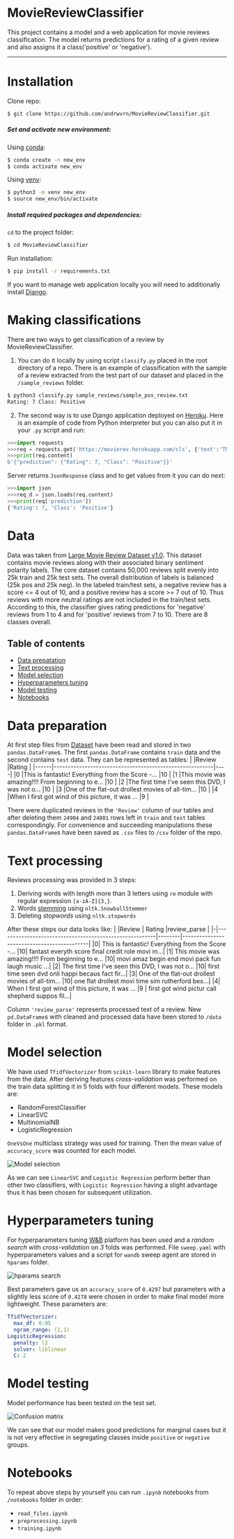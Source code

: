 # MovieReviewClassifier

This project contains a model and a web application for movie reviews classification. The model returns predictions for a rating of a given review and also assigns it a class('positive' or 'negative').

***

# Installation

Clone repo:

```sh
$ git clone https://github.com/andrwvrn/MovieReviewClassifier.git
```

##### Set and activate new environment:

Using [conda](https://docs.conda.io/en/latest/):
```sh
$ conda create -n new_env
$ conda activate new_env
```
Using [venv](https://docs.python.org/3/library/venv.html):
```sh
$ python3 -m venv new_env
$ source new_env/bin/activate
```
##### Install required packages and dependencies:
`cd` to the project folder:
```sh
$ cd MovieReviewClassifier
```
Run installation:
```sh
$ pip install -r requirements.txt
```
If you want to manage web application locally you will need to additionally install [Django](https://docs.djangoproject.com/en/3.0/intro/install/).

# Making classifications
There are two ways to get classification of a review by MovieReviewClassifier. 
1. You can do it locally by using script `classify.py` placed in the root directory of a repo. There is an example of classification with the sample of a review extracted from the test part of our dataset and placed in the `/sample_reviews` folder.
```sh
$ python3 classify.py sample_reviews/sample_pos_review.txt
Rating: 7 Class: Positive
```
2. The second way is to use Django application deployed on [Heroku](https://www.heroku.com/). Here is an example of code from Python interpreter but you can also put it in your `.py` script and run:
```python
>>>import requests
>>>req = requests.get('https://movierev.herokuapp.com/cls', {'text':'This films is good.'})
>>>print(req.content)
b'{"prediction": {"Rating": 7, "Class": "Positive"}}'
```
Server returns `JsonResponse` class and to get values from it you can do next:
```python
>>>import json
>>>req_d = json.loads(req.content)
>>>print(req['prediction'])
{'Rating': 7, 'Class': 'Positive'}
```
# Data
Data was taken from [Large Movie Review Dataset v1.0](https://ai.stanford.edu/~amaas/data/sentiment/). This dataset contains movie reviews along with their associated binary sentiment polarity labels. The core dataset contains 50,000 reviews split evenly into 25k train and 25k test sets. The overall distribution of labels is balanced (25k pos and 25k neg). In the labeled train/test sets, a negative review has a score <= 4 out of 10, and a positive review has a score >= 7 out of 10. Thus reviews with more neutral ratings are not included in the train/test sets. According to this, the classifier gives rating predictions for 'negative' reviews from 1 to 4 and for 'positive' reviews from 7 to 10. There are 8 classes overall.

## Table of contents
* [Data prepatation](#datapreparation)
* [Text processing](#textprocessing)
* [Model selection](#modelselection)
* [Hyperparameters tuning](#hyperparamstuning)
* [Model testing](#modeltesting)
* [Notebooks](#notebooks)

# Data preparation
At first step files from [Dataset](https://ai.stanford.edu/~amaas/data/sentiment/) have been read and stored in two `pandas.DataFrame`s. The first `pandas.DataFrame` contains `train` data and the second contains `test` data. They can be represented as tables:
|      |Review     |Rating                                            |
|------|---------------------------------------------------------|----|
|0     |This is fantastic! Everything from the Score -...        |10  |
|1     |This movie was amazing!!!! From beginning to e...	 |10  |
|2     |The first time I've seen this DVD, I was not o...	 |10  |
|3     |One of the flat-out drollest movies of all-tim...	 |10  |
|4     |When I first got wind of this picture, it was ...	 |9   |

There were duplicated reviews in the `'Review'` column of our tables and after deleting them `24904` and `24801` rows left in `train` and `test` tables correspondingly. For convenience and succeeding manipulations these `pandas.DataFrame`s have been saved as `.csv` files to `/csv` folder of the repo.

# Text processing
Reviews processing was provided in 3 steps:
1. Deriving words with length more than 3 letters using `re` module with regular expression `[a-zA-Z]{3,}`.
2. Words [stemming](https://nlp.stanford.edu/IR-book/html/htmledition/stemming-and-lemmatization-1.html) using `nltk.SnowballStemmer`
3. Deleting *stopwords* using `nltk.stopwords`

After these steps our data looks like:
| |Review	                                           | Rating |review_parse                                |
|-|--------------------------------------------------------|--------|--------------------------------------------|
|0|	This is fantastic! Everything from the Score -...  |10|	fantast everyth score final credit role movi m...|
|1|	This movie was amazing!!!! From beginning to e...  |10|	movi amaz begin end movi pack fun laugh music ...|
|2|	The first time I've seen this DVD, I was not o...  |10|	first time seen dvd onli happi becaus fact fir...|
|3|	One of the flat-out drollest movies of all-tim...  |10|	one flat drollest movi time sim rutherford bes...|
|4|	When I first got wind of this picture, it was ...  |9 |	first got wind pictur call shepherd suppos fil...|

Column `'review_parse'` represents processed text of a review. New `pd.DataFrame`s with cleaned and processed data have been stored to `/data` folder in `.pkl` format.

# Model selection
We have used `TfidfVectorizer` from `scikit-learn` library to make features from the data. After deriving features *cross-validation* was performed on the train data splitting it in 5 folds with four different models. These models are:
- RandomForestClassifier
- LinearSVC
- MultinomialNB
- LogisticRegression

`OneVsOne` multiclass strategy was used for training. Then the mean value of `accuracy_score` was counted for each model.

![Model selection](https://github.com/andrwvrn/MovieReviewClassifier/raw/master/images/cv.png)

As we can see `LinearSVC` and `Logistic Regression` perform better than other two classifiers, with `Logistic Regression` having a slight advantage thus it has been chosen for subsequent utilization.

# Hyperparameters tuning
For hyperparameters tuning [W&B](https://www.wandb.com/) platform has been used and a *random search* with *cross-validation* on *3* folds was performed. File `sweep.yaml` with hyperparameters values and a script for `wandb` sweep agent are stored in `hparams` folder.

![hparams search](https://github.com/andrwvrn/MovieReviewClassifier/raw/master/images/hparams.png)

Best parameters gave us an `accuracy_score` of `0.4297` but parameters with a slightly less score of `0.4278` were chosen in order to make final model more lightweight. These parameters are:
```yaml
TfidfVectorizer:
  max_df: 0.95
  ngram_range: (1,1)
LogisticRegression:
  penalty: l2
  solver: liblinear
  C: 2
```

# Model testing
Model performance has been tested on the test set.

![Confusion matrix](https://github.com/andrwvrn/MovieReviewClassifier/raw/master/images/cmatrix.png)

We can see that our model makes good predictions for marginal cases but it is not very effective in segregating classes inside `positive` or `negative` groups.

# Notebooks
To repeat above steps by yourself you can run `.ipynb` notebooks from `/notebooks` folder in order:
- `read_files.ipynb`
- `preprocessing.ipynb`
- `training.ipynb`
